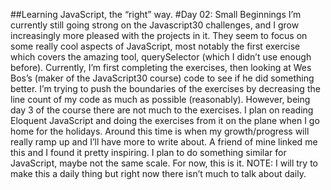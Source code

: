 ##Learning JavaScript, the “right” way.
#Day 02: Small Beginnings
I’m currently still going strong on the Javascript30 challenges, and I grow increasingly more pleased with the projects in it. They seem to focus on some really cool aspects of JavaScript, most notably the first exercise which covers the amazing tool, querySelector (which I didn’t use enough before).
Currently, I’m first completing the exercises, then looking at Wes Bos’s (maker of the JavaScript30 course) code to see if he did something better. I’m trying to push the boundaries of the exercises by decreasing the line count of my code as much as possible (reasonably). However, being day 3 of the course there are not much to the exercises.
I plan on reading Eloquent JavaScript and doing the exercises from it on the plane when I go home for the holidays. Around this time is when my growth/progress will really ramp up and I’ll have more to write about.
A friend of mine linked me this and I found it pretty inspiring. I plan to do something similar for JavaScript, maybe not the same scale.
For now, this is it.
NOTE: I will try to make this a daily thing but right now there isn’t much to talk about daily.
